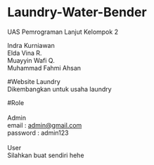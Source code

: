 # Laundry-Water-Bender
UAS Pemrograman Lanjut Kelompok 2

Indra Kurniawan <br>
Elda Vina R. <br>
Muayyin Wafi Q. <br>
Muhammad Fahmi Ahsan <br>

#Website Laundry <br>
Dikembangkan untuk usaha laundry

#Role<br><br>
Admin<br>
email : admin@gmail.com<br>
password : admin123
<br><br>
User<br>
Silahkan buat sendiri hehe
